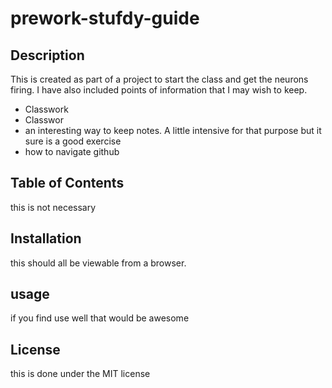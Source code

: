 # prework-stufdy-guide

## Description
This is created as part of a project to start the class and get the neurons firing.  I have also included points of information that I may wish to keep.

- Classwork
- Classwor
- an interesting way to keep notes.  A little intensive for that purpose but it sure is a good exercise
- how to navigate github

## Table of Contents
this is not necessary

## Installation
this should all be viewable from a browser.

## usage
if you find use well that would be awesome

## License
this is done under the MIT license